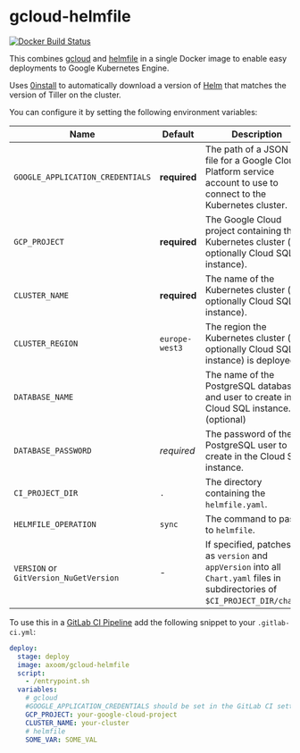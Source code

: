 # gcloud-helmfile

[![Docker Build Status](https://img.shields.io/docker/cloud/build/axoom/gcloud-helmfile.svg)](https://hub.docker.com/r/axoom/gcloud-helmfile)

This combines [gcloud](https://cloud.google.com/sdk/) and [helmfile](https://github.com/roboll/helmfile) in a single Docker image to enable easy deployments to Google Kubernetes Engine.

Uses [0install](http://0install.net) to automatically download a version of [Helm](https://github.com/helm/helm) that matches the version of Tiller on the cluster.

You can configure it by setting the following environment variables:

| Name                                   | Default        | Description                                                                                                                         |
|----------------------------------------|----------------|-------------------------------------------------------------------------------------------------------------------------------------|
| `GOOGLE_APPLICATION_CREDENTIALS`       | **required**   | The path of a JSON key file for a Google Cloud Platform service account to use to connect to the Kubernetes cluster.                |
| `GCP_PROJECT`                          | **required**   | The Google Cloud project containing the Kubernetes cluster (and optionally Cloud SQL instance).                                     |
| `CLUSTER_NAME`                         | **required**   | The name of the Kubernetes cluster (and optionally Cloud SQL instance).                                                             |
| `CLUSTER_REGION`                       | `europe-west3` | The region the Kubernetes cluster (and optionally Cloud SQL instance) is deployed to.                                               |
| `DATABASE_NAME`                        |                | The name of the PostgreSQL database and user to create in the Cloud SQL instance. (optional)                                        |
| `DATABASE_PASSWORD`                    | *required*     | The password of the PostgreSQL user to create in the Cloud SQL instance.                                                            |
| `CI_PROJECT_DIR`                       | `.`            | The directory containing the `helmfile.yaml`.                                                                                       |
| `HELMFILE_OPERATION`                   | `sync`         | The command to pass to `helmfile`.                                                                                                  |
| `VERSION` or `GitVersion_NuGetVersion` | -              | If specified, patches this as `version` and `appVersion` into all `Chart.yaml` files in subdirectories of `$CI_PROJECT_DIR/charts`. |

To use this in a [GitLab CI Pipeline](https://docs.gitlab.com/ee/ci/) add the following snippet to your `.gitlab-ci.yml`:

```yaml
deploy:
  stage: deploy
  image: axoom/gcloud-helmfile
  script:
    - /entrypoint.sh
  variables:
    # gcloud
    #GOOGLE_APPLICATION_CREDENTIALS should be set in the GitLab CI settings
    GCP_PROJECT: your-google-cloud-project
    CLUSTER_NAME: your-cluster
    # helmfile
    SOME_VAR: SOME_VAL
```
